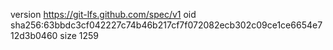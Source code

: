 version https://git-lfs.github.com/spec/v1
oid sha256:63bbdc3cf042227c74b46b217cf7f072082ecb302c09ce1ce6654e712d3b0460
size 1259

